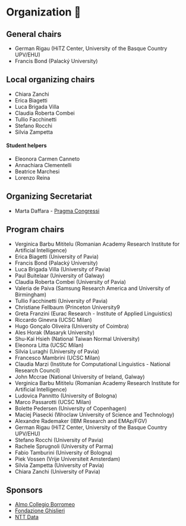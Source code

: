 # Organization 📐

## General chairs
- German Rigau (HiTZ Center, University of the Basque Country UPV/EHU)
- Francis Bond (Palacký University)

## Local organizing chairs
- Chiara Zanchi 
- Erica Biagetti 
- Luca Brigada Villa 
- Claudia Roberta Combei 
- Tullio Facchinetti 
- Stefano Rocchi 
- Silvia Zampetta

#### Student helpers

- Eleonora Carmen Canneto
- Annachiara Clementelli
- Beatrice Marchesi
- Lorenzo Reina

## Organizing Secretariat

- Marta Daffara - [Pragma Congressi](https://www.pragmacongressi.it/)

## Program chairs

- Verginica	Barbu Mititelu (Romanian Academy Research Institute for Artificial Intelligence)
- Erica Biagetti (University of Pavia)
- Francis Bond (Palacký University)
- Luca Brigada Villa (University of Pavia)
- Paul Buitelaar (University of Galway)
- Claudia Roberta Combei (University of Pavia)
- Valeria de Paiva (Samsung Research America and University of Birmingham)
- Tullio Facchinetti (University of Pavia)
- Christiane Fellbaum (Princeton University9
- Greta Franzini (Eurac Research - Institute of Applied Linguistics)
- Riccardo Ginevra (UCSC Milan)
- Hugo Gonçalo Oliveira (University of Coimbra)
- Ales Horak (Masaryk University)
- Shu-Kai Hsieh	(National Taiwan Normal University)
- Eleonora Litta (UCSC Milan)
- Silvia Luraghi (University of Pavia)
- Francesco Mambrini (UCSC Milan)
- Claudia Marzi	(Institute for Computational Linguistics - National Research Council)
- John Mccrae	(National University of Ireland, Galway)
- Verginica Barbu Mititelu (Romanian Academy Research Institute for Artificial Intelligence)
- Ludovica Pannitto (University of Bologna)
- Marco Passarotti (UCSC Milan)
- Bolette Pedersen (University of Copenhagen)
- Maciej Piasecki (Wroclaw University of Science and Technology)
- Alexandre Rademaker (IBM Research and EMAp/FGV)
- German Rigau (HiTZ Center, University of the Basque Country UPV/EHU)
- Stefano Rocchi (University of Pavia)
- Rachele Sprugnoli	(University of Parma)
- Fabio Tamburini (University of Bologna)
- Piek Vossen	(Vrije Universiteit Amsterdam)
- Silvia Zampetta (University of Pavia)
- Chiara Zanchi (University of Pavia)

## Sponsors
- [Almo Collegio Borromeo](https://www.collegioborromeo.it/it/)
- [Fondazione Ghislieri](https://www.ghislieri.it/)
- [NTT Data](https://it.nttdata.com/)

